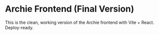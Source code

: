 # Archie Frontend (Final Version)

This is the clean, working version of the Archie frontend with Vite + React. Deploy-ready.
